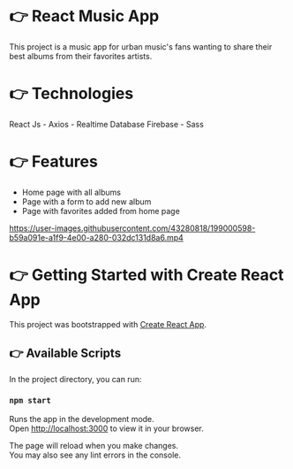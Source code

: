# :point_right: React Music App
This project is a music app for urban music's fans wanting to share their best albums from their favorites artists. 

# :point_right: Technologies
React Js - Axios - Realtime Database Firebase - Sass

# :point_right: Features
- Home page with all albums
- Page with a form to add new album
- Page with favorites added from home page


https://user-images.githubusercontent.com/43280818/199000598-b59a091e-a1f9-4e00-a280-032dc131d8a6.mp4



# :point_right: Getting Started with Create React App

This project was bootstrapped with [Create React App](https://github.com/facebook/create-react-app).

## :point_right: Available Scripts

In the project directory, you can run:

### `npm start`

Runs the app in the development mode.\
Open [http://localhost:3000](http://localhost:3000) to view it in your browser.

The page will reload when you make changes.\
You may also see any lint errors in the console.
